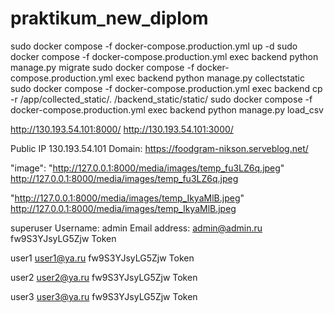 # praktikum_new_diplom

sudo docker compose -f docker-compose.production.yml up -d
sudo docker compose -f docker-compose.production.yml exec backend python manage.py migrate
sudo docker compose -f docker-compose.production.yml exec backend python manage.py collectstatic
sudo docker compose -f docker-compose.production.yml exec backend cp -r /app/collected_static/. /backend_static/static/
sudo docker compose -f docker-compose.production.yml exec backend python manage.py load_csv


http://130.193.54.101:8000/
http://130.193.54.101:3000/

Public IP 130.193.54.101
Domain: https://foodgram-nikson.serveblog.net/

"image": "http://127.0.0.1:8000/media/images/temp_fu3LZ6q.jpeg"
          http://127.0.0.1:8000/media/images/temp_fu3LZ6q.jpeg

"http://127.0.0.1:8000/media/images/temp_IkyaMlB.jpeg"
 http://127.0.0.1:8000/media/images/temp_IkyaMlB.jpeg


superuser
Username: admin
Email address: admin@admin.ru
fw9S3YJsyLG5Zjw
Token 


user1
user1@ya.ru
fw9S3YJsyLG5Zjw
Token 

user2
user2@ya.ru
fw9S3YJsyLG5Zjw
Token 

user3
user3@ya.ru
fw9S3YJsyLG5Zjw
Token 
